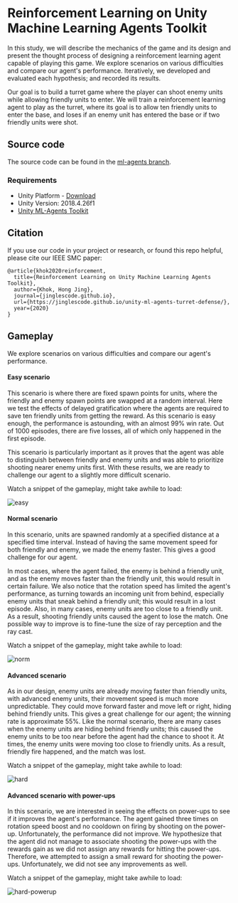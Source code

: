 # Reinforcement Learning on Unity Machine Learning Agents Toolkit

In this study, we will describe the mechanics of the game and its design and present the thought process of designing a reinforcement learning agent capable of playing this game. We explore scenarios on various difficulties and compare our agent's performance. Iteratively, we developed and evaluated each hypothesis; and recorded its results.

Our goal is to build a turret game where the player can shoot enemy units while allowing friendly units to enter. We will train a reinforcement learning agent to play as the turret, where its goal is to allow ten friendly units to enter the base, and loses if an enemy unit has entered the base or if two friendly units were shot.

## Source code

The source code can be found in the [ml-agents branch](https://github.com/jinglescode/unity-ml-agents-turret-defense/tree/ml-agents).

### Requirements

- Unity Platform - [Download](https://unity.com/)
- Unity Version: 2018.4.26f1
- [Unity ML-Agents Toolkit](https://github.com/Unity-Technologies/ml-agents)

## Citation

If you use our code in your project or research, or found this repo helpful, please cite our IEEE SMC paper:

```
@article{khok2020reinforcement,
  title={Reinforcement Learning on Unity Machine Learning Agents Toolkit},
  author={Khok, Hong Jing},
  journal={jinglescode.github.io},
  url={https://jinglescode.github.io/unity-ml-agents-turret-defense/},
  year={2020}
}
```

## Gameplay

We explore scenarios on various difficulties and compare our agent's performance.

#### Easy scenario

This scenario is where there are fixed spawn points for units, where the friendly and enemy spawn points are swapped at a random interval. Here we test the effects of delayed gratification where the agents are required to save ten friendly units from getting the reward. As this scenario is easy enough, the performance is astounding, with an almost 99% win rate. Out of 1000 episodes, there are five losses, all of which only happened in the first episode. 

This scenario is particularly important as it proves that the agent was able to distinguish between friendly and enemy units and was able to prioritize shooting nearer enemy units first. With these results, we are ready to challenge our agent to a slightly more difficult scenario.

Watch a snippet of the gameplay, might take awhile to load:

![easy](https://user-images.githubusercontent.com/1694368/95071905-f84a8e80-073c-11eb-96a4-b448744e7b19.gif)

#### Normal scenario

In this scenario, units are spawned randomly at a specified distance at a specified time interval. Instead of having the same movement speed for both friendly and enemy, we made the enemy faster. This gives a good challenge for our agent.

In most cases, where the agent failed, the enemy is behind a friendly unit, and as the enemy moves faster than the friendly unit, this would result in certain failure. We also notice that the rotation speed has limited the agent's performance, as turning towards an incoming unit from behind, especially enemy units that sneak behind a friendly unit; this would result in a lost episode. Also, in many cases, enemy units are too close to a friendly unit. As a result, shooting friendly units caused the agent to lose the match. One possible way to improve is to fine-tune the size of ray perception and the ray cast. 

Watch a snippet of the gameplay, might take awhile to load:

![norm](https://user-images.githubusercontent.com/1694368/95071927-026c8d00-073d-11eb-9cc7-866b45f8a15f.gif)

#### Advanced scenario

As in our design, enemy units are already moving faster than friendly units, with advanced enemy units, their movement speed is much more unpredictable. They could move forward faster and move left or right, hiding behind friendly units. This gives a great challenge for our agent; the winning rate is approximate 55\%. Like the normal scenario, there are many cases when the enemy units are hiding behind friendly units; this caused the enemy units to be too near before the agent had the chance to shoot it. At times, the enemy units were moving too close to friendly units. As a result, friendly fire happened, and the match was lost.

Watch a snippet of the gameplay, might take awhile to load:

![hard](https://user-images.githubusercontent.com/1694368/95071980-17492080-073d-11eb-9380-49bc7396f9af.gif)


#### Advanced scenario with power-ups

In this scenario, we are interested in seeing the effects on power-ups to see if it improves the agent's performance. The agent gained three times on rotation speed boost and no cooldown on firing by shooting on the power-up. Unfortunately, the performance did not improve. We hypothesize that the agent did not manage to associate shooting the power-ups with the rewards gain as we did not assign any rewards for hitting the power-ups. Therefore, we attempted to assign a small reward for shooting the power-ups. Unfortunately, we did not see any improvements as well.

Watch a snippet of the gameplay, might take awhile to load:

![hard-powerup](https://user-images.githubusercontent.com/1694368/95072010-2334e280-073d-11eb-9e6b-b257880106a1.gif)

